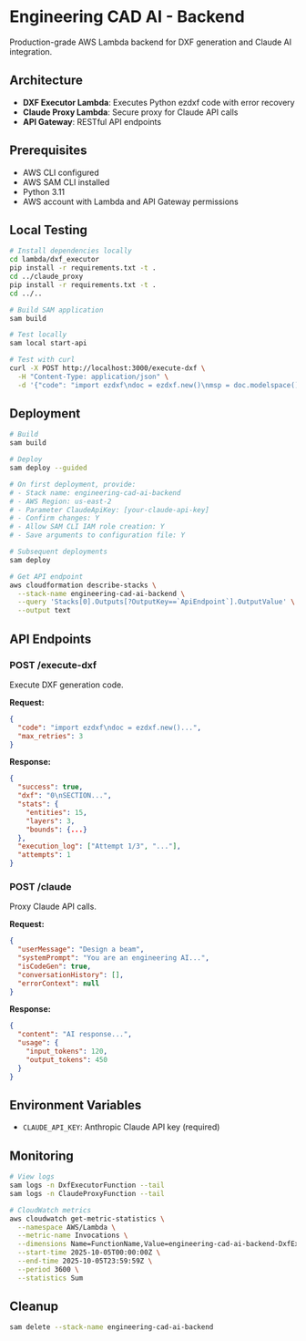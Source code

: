 # Engineering CAD AI - Backend

Production-grade AWS Lambda backend for DXF generation and Claude AI integration.

## Architecture

- **DXF Executor Lambda**: Executes Python ezdxf code with error recovery
- **Claude Proxy Lambda**: Secure proxy for Claude API calls
- **API Gateway**: RESTful API endpoints

## Prerequisites

- AWS CLI configured
- AWS SAM CLI installed
- Python 3.11
- AWS account with Lambda and API Gateway permissions

## Local Testing

```bash
# Install dependencies locally
cd lambda/dxf_executor
pip install -r requirements.txt -t .
cd ../claude_proxy
pip install -r requirements.txt -t .
cd ../..

# Build SAM application
sam build

# Test locally
sam local start-api

# Test with curl
curl -X POST http://localhost:3000/execute-dxf \
  -H "Content-Type: application/json" \
  -d '{"code": "import ezdxf\ndoc = ezdxf.new()\nmsp = doc.modelspace()\nmsp.add_line((0,0), (100,100))"}'
```

## Deployment

```bash
# Build
sam build

# Deploy
sam deploy --guided

# On first deployment, provide:
# - Stack name: engineering-cad-ai-backend
# - AWS Region: us-east-2
# - Parameter ClaudeApiKey: [your-claude-api-key]
# - Confirm changes: Y
# - Allow SAM CLI IAM role creation: Y
# - Save arguments to configuration file: Y

# Subsequent deployments
sam deploy

# Get API endpoint
aws cloudformation describe-stacks \
  --stack-name engineering-cad-ai-backend \
  --query 'Stacks[0].Outputs[?OutputKey==`ApiEndpoint`].OutputValue' \
  --output text
```

## API Endpoints

### POST /execute-dxf

Execute DXF generation code.

**Request:**
```json
{
  "code": "import ezdxf\ndoc = ezdxf.new()...",
  "max_retries": 3
}
```

**Response:**
```json
{
  "success": true,
  "dxf": "0\nSECTION...",
  "stats": {
    "entities": 15,
    "layers": 3,
    "bounds": {...}
  },
  "execution_log": ["Attempt 1/3", "..."],
  "attempts": 1
}
```

### POST /claude

Proxy Claude API calls.

**Request:**
```json
{
  "userMessage": "Design a beam",
  "systemPrompt": "You are an engineering AI...",
  "isCodeGen": true,
  "conversationHistory": [],
  "errorContext": null
}
```

**Response:**
```json
{
  "content": "AI response...",
  "usage": {
    "input_tokens": 120,
    "output_tokens": 450
  }
}
```

## Environment Variables

- `CLAUDE_API_KEY`: Anthropic Claude API key (required)

## Monitoring

```bash
# View logs
sam logs -n DxfExecutorFunction --tail
sam logs -n ClaudeProxyFunction --tail

# CloudWatch metrics
aws cloudwatch get-metric-statistics \
  --namespace AWS/Lambda \
  --metric-name Invocations \
  --dimensions Name=FunctionName,Value=engineering-cad-ai-backend-DxfExecutorFunction \
  --start-time 2025-10-05T00:00:00Z \
  --end-time 2025-10-05T23:59:59Z \
  --period 3600 \
  --statistics Sum
```

## Cleanup

```bash
sam delete --stack-name engineering-cad-ai-backend
```


